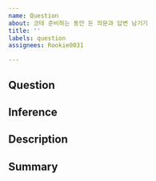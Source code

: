 ```yaml
---
name: Question
about: 코테 준비하는 동안 든 의문과 답변 남기기
title: ''
labels: question
assignees: Rookie0031

---
```


## Question


## Inference


## Description


## Summary
